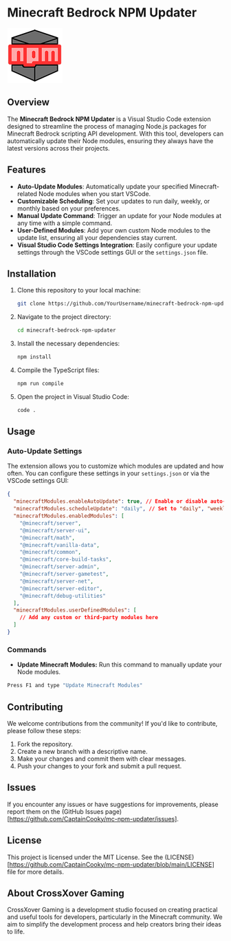 # Minecraft Bedrock NPM Updater

![Icon](https://github.com/CaptainCooky/mc-npm-updater/blob/main/src/assets/icon.png)

## Overview

The **Minecraft Bedrock NPM Updater** is a Visual Studio Code extension designed to streamline the process of managing Node.js packages for Minecraft Bedrock scripting API development. With this tool, developers can automatically update their Node modules, ensuring they always have the latest versions across their projects.

## Features

- **Auto-Update Modules**: Automatically update your specified Minecraft-related Node modules when you start VSCode.
- **Customizable Scheduling**: Set your updates to run daily, weekly, or monthly based on your preferences.
- **Manual Update Command**: Trigger an update for your Node modules at any time with a simple command.
- **User-Defined Modules**: Add your own custom Node modules to the update list, ensuring all your dependencies stay current.
- **Visual Studio Code Settings Integration**: Easily configure your update settings through the VSCode settings GUI or the `settings.json` file.

## Installation

1. Clone this repository to your local machine:
   ```bash
   git clone https://github.com/YourUsername/minecraft-bedrock-npm-updater.git
   ```
2. Navigate to the project directory:
   ```bash
   cd minecraft-bedrock-npm-updater
   ```
3. Install the necessary dependencies:
   ```bash
   npm install
   ```
4. Compile the TypeScript files:
   ```bash
   npm run compile
   ```
5. Open the project in Visual Studio Code:
   ```bash
   code .
   ```

## Usage

### Auto-Update Settings

The extension allows you to customize which modules are updated and how often. You can configure these settings in your `settings.json` or via the VSCode settings GUI:

```json
{
  "minecraftModules.enableAutoUpdate": true, // Enable or disable auto-update
  "minecraftModules.scheduleUpdate": "daily", // Set to "daily", "weekly", or "monthly"
  "minecraftModules.enabledModules": [
    "@minecraft/server",
    "@minecraft/server-ui",
    "@minecraft/math",
    "@minecraft/vanilla-data",
    "@minecraft/common",
    "@minecraft/core-build-tasks",
    "@minecraft/server-admin",
    "@minecraft/server-gametest",
    "@minecraft/server-net",
    "@minecraft/server-editor",
    "@minecraft/debug-utilities"
  ],
  "minecraftModules.userDefinedModules": [
    // Add any custom or third-party modules here
  ]
}
```

### Commands

- **Update Minecraft Modules:** Run this command to manually update your Node modules.

```bash
Press F1 and type "Update Minecraft Modules"
```

## Contributing

We welcome contributions from the community! If you'd like to contribute, please follow these steps:

1. Fork the repository.
2. Create a new branch with a descriptive name.
3. Make your changes and commit them with clear messages.
4. Push your changes to your fork and submit a pull request.

## Issues

If you encounter any issues or have suggestions for improvements, please report them on the (GitHub Issues page)[https://github.com/CaptainCooky/mc-npm-updater/issues].

## License

This project is licensed under the MIT License. See the (LICENSE)[https://github.com/CaptainCooky/mc-npm-updater/blob/main/LICENSE] file for more details.

## About CrossXover Gaming

CrossXover Gaming is a development studio focused on creating practical and useful tools for developers, particularly in the Minecraft community. We aim to simplify the development process and help creators bring their ideas to life.
